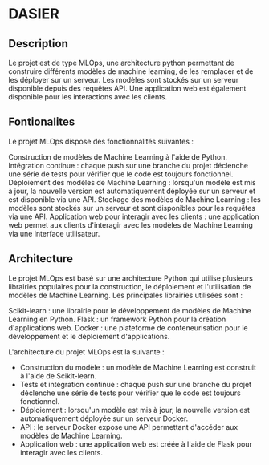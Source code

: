 # DASIER
## Description
Le projet est de type MLOps, une architecture python permettant de construire différents modèles de machine learning, de les remplacer et de les déployer sur un serveur. Les modèles sont stockés sur un serveur disponible depuis des requêtes API. Une application web est également disponible pour les interactions avec les clients.

## Fontionalites
Le projet MLOps dispose des fonctionnalités suivantes :

Construction de modèles de Machine Learning à l'aide de Python.
Intégration continue : chaque push sur une branche du projet déclenche une série de tests pour vérifier que le code est toujours fonctionnel.
Déploiement des modèles de Machine Learning : lorsqu'un modèle est mis à jour, la nouvelle version est automatiquement déployée sur un serveur et est disponible via une API.
Stockage des modèles de Machine Learning : les modèles sont stockés sur un serveur et sont disponibles pour les requêtes via une API.
Application web pour interagir avec les clients : une application web permet aux clients d'interagir avec les modèles de Machine Learning via une interface utilisateur.

## Architecture
Le projet MLOps est basé sur une architecture Python qui utilise plusieurs librairies populaires pour la construction, le déploiement et l'utilisation de modèles de Machine Learning. Les principales librairies utilisées sont :

Scikit-learn : une librairie pour le développement de modèles de Machine Learning en Python.
Flask : un framework Python pour la création d'applications web.
Docker : une plateforme de conteneurisation pour le développement et le déploiement d'applications.

L'architecture du projet MLOps est la suivante :

- Construction du modèle : un modèle de Machine Learning est construit à l'aide de Scikit-learn.
- Tests et intégration continue : chaque push sur une branche du projet déclenche une série de tests pour vérifier que le code est toujours fonctionnel.
- Déploiement : lorsqu'un modèle est mis à jour, la nouvelle version est automatiquement déployée sur un serveur Docker.
- API : le serveur Docker expose une API permettant d'accéder aux modèles de Machine Learning.
- Application web : une application web est créée à l'aide de Flask pour interagir avec les clients.
